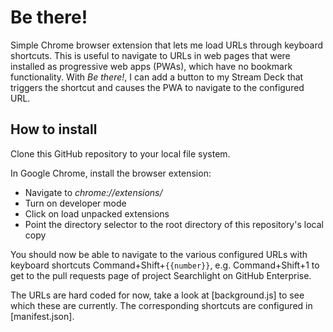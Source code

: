 # Be there!

Simple Chrome browser extension that lets me load URLs through keyboard shortcuts. This is useful to navigate to URLs in web pages that were installed as progressive web apps (PWAs), which have no bookmark functionality. With _Be there!_, I can add a button to my Stream Deck that triggers the shortcut and causes the PWA to navigate to the configured URL.

## How to install

Clone this GitHub repository to your local file system.

In Google Chrome, install the browser extension:

* Navigate to _chrome://extensions/_
* Turn on developer mode
* Click on load unpacked extensions
* Point the directory selector to the root directory of this repository's local copy

You should now be able to navigate to the various configured URLs with keyboard shortcuts Command+Shift+`{{number}}`, e.g. Command+Shift+1 to get to the pull requests page of project Searchlight on GitHub Enterprise.

The URLs are hard coded for now, take a look at [background.js] to see which these are currently. The corresponding shortcuts are configured in [manifest.json].
